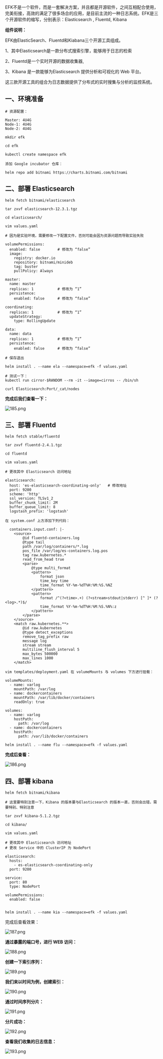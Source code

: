EFK不是一个软件，而是一套解决方案，并且都是开源软件，之间互相配合使用，完美衔接，高效的满足了很多场合的应用，是目前主流的一种日志系统。EFK是三个开源软件的缩写，分别表示：Elasticsearch , Fluentd, Kibana

**组件说明：**

EFK由ElasticSearch、Fluentd和Kiabana三个开源工具组成。

1、其中Elasticsearch是一款分布式搜索引擎，能够用于日志的检索

2、Fluentd是一个实时开源的数据收集器,

3、Kibana 是一款能够为Elasticsearch 提供分析和可视化的 Web 平台。

这三款开源工具的组合为日志数据提供了分布式的实时搜集与分析的监控系统。

## 一、环境准备

```
# 资源配置：

Master: 4U4G
Node-1: 4U4G
Node-2: 4U4G

mkdir efk

cd efk

kubectl create namespace efk

添加 Google incubator 仓库：

helm repo add bitnami https://charts.bitnami.com/bitnami
```

## 二、部署 Elasticsearch

```
helm fetch bitnami/elasticsearch

tar zxvf elasticsearch-12.3.1.tgz

cd elasticsearch/

vim values.yaml

# 因为是实验环境，需要修改一下配置文件，否则可能会因为资源问题而导致实验失败

volumePermissions:
  enabled: false		# 修改为 “false”
  image:
    registry: docker.io
    repository: bitnami/minideb
    tag: buster
    pullPolicy: Always

master:
  name: master
  replicas: 1			# 修改为 “1”
  persistence:
    enabled: false		# 修改为 “false”

coordinating:
  replicas: 1			# 修改为 “1”
  updateStrategy:
    type: RollingUpdate

data:
  name: data
  replicas: 1			# 修改为 “1”
  persistence:
    enabled: false		# 修改为 “false”

# 保存退出

helm install . --name ela --namespace=efk -f values.yaml

# 测试一下：
kubectl run cirror-$RANDOM --rm -it --image=cirros -- /bin/sh

curl Elasticsearch:Port/_cat/nodes
```

**完成后我们查看一下：**

![185.png](https://www.zutuanxue.com:8000/static/media/images/2020/10/12/1602487270082.png)

## 三、部署 Fluentd

```
helm fetch stable/fluentd

tar zxvf fluentd-2.4.1.tgz

cd fluentd

vim values.yaml

# 更改其中 Elasticsearch 访问地址

elasticsearch:
  host: 'es-elasticsearch-coordinating-only'   # 修改地址
  port: 9200
  scheme: 'http'
  ssl_version: TLSv1_2
  buffer_chunk_limit: 2M
  buffer_queue_limit: 8
  logstash_prefix: 'logstash'
  
在 system.conf 上方添加下列代码：

  containers.input.conf: |-
    <source>
        @id fluentd-containers.log
        @type tail
        path /var/log/containers/*.log
        pos_file /var/log/es-containers.log.pos
        tag raw.kubernetes.*
        read_from_head true
        <parse>
            @type multi_format
            <pattern>
                format json
                time_key time
                time_format %Y-%m-%dT%H:%M:%S.%NZ
            </pattern>
            <pattern>
                format /^(?<time>.+) (?<stream>stdout|stderr) [^ ]* (?<log>.*)$/
                time_format %Y-%m-%dT%H:%M:%S.%N%:z
            </pattern>
        </parse>
    </source>
    <match raw.kubernetes.**>
        @id raw.kubernetes
        @type detect_exceptions
        remove_tag_prefix raw
        message log
        stream stream
        multiline_flush_interval 5
        max_bytes 500000
        max_lines 1000
    </match>

vim templates/deployment.yaml 在 volumeMounts 与 volumes 下方进行挂载：

volumeMounts:
  - name: varlog
    mountPath: /var/log
  - name: dockercontainers
    mountPath: /var/lib/docker/containers
    readOnly: true

volumes:
  - name: varlog
    hostPath:
      path: /var/log
  - name: dockercontainers
    hostPath:
      path: /var/lib/docker/containers

helm install . --name flu --namespace=efk -f values.yaml
```

**完成后查看：**

![186.png](https://www.zutuanxue.com:8000/static/media/images/2020/10/12/1602487280980.png)

## 四、部署 kibana

```
helm fetch bitnami/kibana

# 这里要特别注意一下，Kibana 的版本要与Elasticsearch 的版本一直，否则会出错，需要特别、特别注意

tar zxvf kibana-5.1.2.tgz

cd kibana/

vim values.yaml 

# 更改其中 Elasticsearch 访问地址
# 更改 Service 中的 ClusterIP 为 NodePort

elasticsearch:
  hosts:
    - es-elasticsearch-coordinating-only
  port: 9200

service:
  port: 80
  type: NodePort

volumePermissions:
  enabled: false


helm install . --name kia --namespace=efk -f values.yaml 
```

完成后查看效果：

![187.png](https://www.zutuanxue.com:8000/static/media/images/2020/10/12/1602487293380.png)

**通过暴露的端口号，进行 WEB 访问：**

![188.png](https://www.zutuanxue.com:8000/static/media/images/2020/10/12/1602487299380.png)

**创建一下索引序列：**

![189.png](https://www.zutuanxue.com:8000/static/media/images/2020/10/12/1602487304443.png)

**我们来以时间为例，创建索引：**

![190.png](https://www.zutuanxue.com:8000/static/media/images/2020/10/12/1602487309733.png)

**通过时间序列分片：**

![191.png](https://www.zutuanxue.com:8000/static/media/images/2020/10/12/1602487315415.png)

**分片成功：**

![192.png](https://www.zutuanxue.com:8000/static/media/images/2020/10/12/1602487322082.png)

**查看我们收集的日志信息：**

![193.png](https://www.zutuanxue.com:8000/static/media/images/2020/10/12/1602487329159.png)